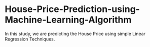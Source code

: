# House-Price-Prediction-using-Machine-Learning-Algorithm
In this study, we are predicting the House Price using simple Linear Regression Techniques.
